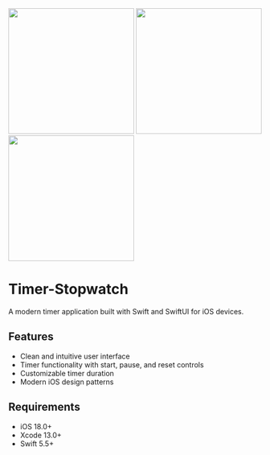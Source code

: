 <img src="https://github.com/user-attachments/assets/e7c6301b-01a6-42a9-b48d-7609e8b4e3a2" width="250">
<img src="https://github.com/user-attachments/assets/56f7ab79-8195-4036-97f3-ae790f959bc9" width="250">
<img src="https://github.com/user-attachments/assets/860f1ac7-8f0a-40c0-a94d-3e2fef79c1c0" width="250">

# Timer-Stopwatch

A modern timer application built with Swift and SwiftUI for iOS devices.

## Features

- Clean and intuitive user interface
- Timer functionality with start, pause, and reset controls
- Customizable timer duration
- Modern iOS design patterns

## Requirements

- iOS 18.0+
- Xcode 13.0+
- Swift 5.5+
